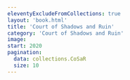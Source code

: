```yaml
---
eleventyExcludeFromCollections: true
layout: 'book.html'
title: 'Court of Shadows and Ruin'
category: 'Court of Shadows and Ruin'
image: 
start: 2020
pagination:
  data: collections.CoSaR
  size: 10
---
```

